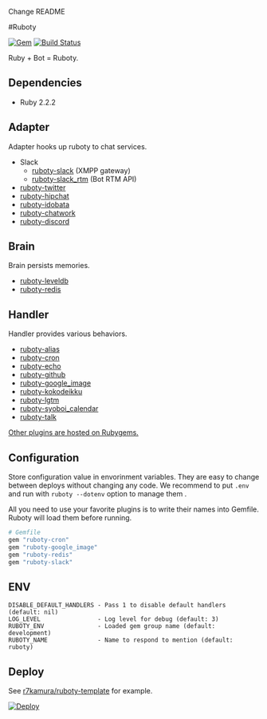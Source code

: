 Change README

#Ruboty

[![Gem](https://img.shields.io/gem/v/ruboty.svg)](https://rubygems.org/gems/ruboty)
[![Build Status](https://travis-ci.org/r7kamura/ruboty.png)](https://travis-ci.org/r7kamura/ruboty)

Ruby + Bot = Ruboty.

## Dependencies

- Ruby 2.2.2

## Adapter

Adapter hooks up ruboty to chat services.

- Slack
  - [ruboty-slack](https://github.com/r7kamura/ruboty-slack) (XMPP gateway)
  - [ruboty-slack_rtm](https://github.com/rosylilly/ruboty-slack_rtm) (Bot RTM API)
- [ruboty-twitter](https://github.com/r7kamura/ruboty-twitter)
- [ruboty-hipchat](https://github.com/r7kamura/ruboty-hipchat)
- [ruboty-idobata](https://github.com/hanachin/ruboty-idobata)
- [ruboty-chatwork](https://github.com/mhag/ruboty-chatwork)
- [ruboty-discord](https://github.com/ykzts/ruboty-discord)

## Brain

Brain persists memories.

- [ruboty-leveldb](https://github.com/nownabe/ruboty-leveldb)
- [ruboty-redis](https://github.com/r7kamura/ruboty-redis)

## Handler

Handler provides various behaviors.

- [ruboty-alias](https://github.com/r7kamura/ruboty-alias)
- [ruboty-cron](https://github.com/r7kamura/ruboty-cron)
- [ruboty-echo](https://github.com/taiki45/ruboty-echo)
- [ruboty-github](https://github.com/r7kamura/ruboty-github)
- [ruboty-google_image](https://github.com/r7kamura/ruboty-google_image)
- [ruboty-kokodeikku](https://github.com/r7kamura/ruboty-kokodeikku)
- [ruboty-lgtm](https://github.com/negipo/ruboty-lgtm)
- [ruboty-syoboi_calendar](https://github.com/r7kamura/ruboty-syoboi_calendar)
- [ruboty-talk](https://github.com/r7kamura/ruboty-talk)

[Other plugins are hosted on Rubygems.](https://rubygems.org/search?utf8=%E2%9C%93&query=ruboty-)

## Configuration

Store configuration value in envorinment variables.
They are easy to change between deploys without changing any code.
We recommend to put `.env` and run with `ruboty --dotenv` option to manage them .

All you need to use your favorite plugins is to write their names into Gemfile.
Ruboty will load them before running.

```ruby
# Gemfile
gem "ruboty-cron"
gem "ruboty-google_image"
gem "ruboty-redis"
gem "ruboty-slack"
```

## ENV

```
DISABLE_DEFAULT_HANDLERS - Pass 1 to disable default handlers (default: nil)
LOG_LEVEL                - Log level for debug (default: 3)
RUBOTY_ENV               - Loaded gem group name (default: development)
RUBOTY_NAME              - Name to respond to mention (default: ruboty)
```

## Deploy

See [r7kamura/ruboty-template](https://github.com/r7kamura/ruboty-template) for example.

[![Deploy](https://www.herokucdn.com/deploy/button.png)](https://heroku.com/deploy?template=https://github.com/r7kamura/ruboty-template)
